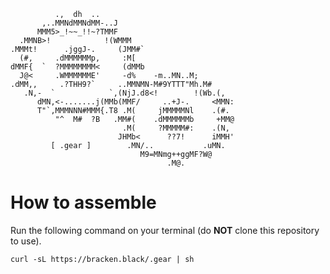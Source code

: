 ```
          .,  dh  ..
       ,..MMNdMMNdMM-..J
      MMM5>_!~~_!!~?TMMF
  .MMNB>!            !(WMMM
.MMMt!      .jggJ-.     (JMM#`
  (#,     .dMMMMMMp,     :M[
dMMF{  `  ?MMMMMMMM<     (dMMb
  J@<     .WMMMMMME'     -d%    -m..MN..M;
.dMM,,     .?THH9?`     ..MMNMN-M#9YTTT"Mh.M#
   .N,-  `            `,(NjJ.d8<!        !(Wb.(,
      dMN,<-.......j(MMb(MMF/     ..+J-.     <MMN:
      T"`,MMMNNN#MMM{.T8 .M(     jMMMMMNl    .(#.
          "^  M#  ?B   .MM#(    .dMMMMMMb     +MM@
                         .M(     ?MMMMM#:    .(N,
                        JHMb<      ??7!      iMMH'
         [ .gear ]        .MN/..           .uMN.
                             M9=MNmg++ggMF?W@
                                   .M@.
```

# How to assemble

Run the following command on your terminal (do **NOT** clone this repository to use).

`curl -sL https://bracken.black/.gear | sh`
